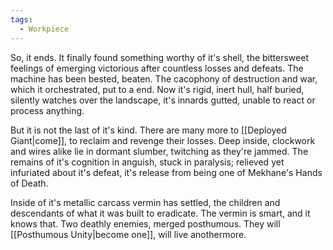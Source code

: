 ```yaml
---
tags:
  - Workpiece
---
```

So, it ends.
It finally found something worthy of it's shell, the bittersweet feelings of emerging victorious after countless losses and defeats.
The machine has been bested, beaten.
The cacophony of destruction and war, which it orchestrated, put to a end.
Now it's rigid, inert hull, half buried, silently watches over the landscape, it's innards gutted, unable to react or process anything.

But it is not the last of it's kind.
There are many more to [[Deployed Giant|come]], to reclaim and revenge their losses.
Deep inside, clockwork and wires alike lie in dormant slumber, twitching as they're jammed. 
The remains of it's cognition in anguish, stuck in paralysis; relieved yet infuriated about it's defeat, it's release from being one of Mekhane's Hands of Death.

Inside of it's metallic carcass vermin has settled, the children and descendants of what it was built to eradicate. The vermin is smart, and it knows that. Two deathly enemies, merged posthumous. They will [[Posthumous Unity|become one]], will live anothermore. 